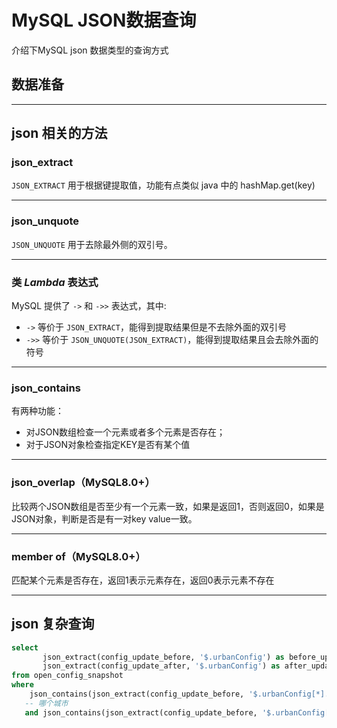 # MySQL JSON数据查询

介绍下MySQL json 数据类型的查询方式

## 数据准备



---

## json 相关的方法

### json_extract

`JSON_EXTRACT`  用于根据键提取值，功能有点类似 java 中的 hashMap.get(key)

---

### json_unquote

`JSON_UNQUOTE` 用于去除最外侧的双引号。

---

### 类 *Lambda* 表达式

MySQL 提供了 `->` 和 `->>` 表达式，其中:

- `->`  等价于  `JSON_EXTRACT`，能得到提取结果但是不去除外面的双引号
- `->>` 等价于 `JSON_UNQUOTE(JSON_EXTRACT)`，能得到提取结果且会去除外面的符号

---

### json_contains

有两种功能：

- 对JSON数组检查一个元素或者多个元素是否存在；
- 对于JSON对象检查指定KEY是否有某个值

---

### json_overlap（MySQL8.0+）

比较两个JSON数组是否至少有一个元素一致，如果是返回1，否则返回0，如果是JSON对象，判断是否是有一对key value一致。

----

### member of（MySQL8.0+）

匹配某个元素是否存在，返回1表示元素存在，返回0表示元素不存在

---

## json 复杂查询



```sql
select 
       json_extract(config_update_before, '$.urbanConfig') as before_update ,
       json_extract(config_update_after, '$.urbanConfig') as after_update
from open_config_snapshot 
where 
	json_contains(json_extract(config_update_before, '$.urbanConfig[*].supplierList[*].supplierId'), '[10]' , '$')
   -- 哪个城市
   and json_contains(json_extract(config_update_before, '$.urbanConfig[*].cityCode'), '"440600"' , '$')
 
```



